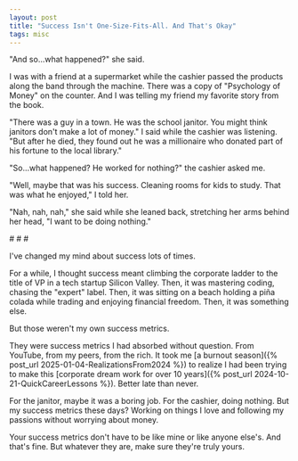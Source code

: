 ```yaml
---
layout: post
title: "Success Isn't One-Size-Fits-All. And That's Okay"
tags: misc
---
```


"And so...what happened?" she said.

I was with a friend at a supermarket while the cashier passed the products along the band through the machine. There was a copy of "Psychology of Money" on the counter. And I was telling my friend my favorite story from the book.

"There was a guy in a town. He was the school janitor. You might think janitors don't make a lot of money." I said while the cashier was listening. "But after he died, they found out he was a millionaire who donated part of his fortune to the local library."

"So...what happened? He worked for nothing?" the cashier asked me.

"Well, maybe that was his success. Cleaning rooms for kids to study. That was what he enjoyed," I told her.

"Nah, nah, nah," she said while she leaned back, stretching her arms behind her head, "I want to be doing nothing."

\# # #

I've changed my mind about success lots of times.

For a while, I thought success meant climbing the corporate ladder to the title of VP in a tech startup Silicon Valley. Then, it was mastering coding, chasing the "expert" label. Then, it was sitting on a beach holding a piña colada while trading and enjoying financial freedom. Then, it was something else.

But those weren't my own success metrics.

They were success metrics I had absorbed without question. From YouTube, from my peers, from the rich. It took me [a burnout season]({% post_url 2025-01-04-RealizationsFrom2024 %}) to realize I had been trying to make this [corporate dream work for over 10 years]({% post_url 2024-10-21-QuickCareerLessons %}). Better late than never.

For the janitor, maybe it was a boring job. For the cashier, doing nothing. But my success metrics these days? Working on things I love and following my passions without worrying about money.

Your success metrics don't have to be like mine or like anyone else's. And that's fine. But whatever they are, make sure they're truly yours.
